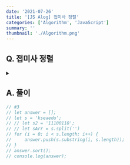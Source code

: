 ```yaml
---
date: '2021-07-26'
title: '[JS Alog] 접미사 정렬'
categories: ['Algorithm', 'JavaScript']
summary: ''
thumbnail: './Algorithm.png'
---
```


## Q. 접미사 정렬
<details>
<summary></summary>
<div markdown="1">       

문자열 s가 주어지면 s문자열의 모든 접미사를 구하고 사전순으로 출력하는 프로그램을 작성
하세요.

</div>
</details>


## A. 풀이


``` javascript
// #3
// let answer = [];
// let s = 'kseaedu';
// // let s2 = '11100110';
// // let sArr = s.split('')
// for (i = 0; i < s.length; i++) {
//     answer.push(s.substring(i, s.length));
// }
// answer.sort();
// console.log(answer);
```
